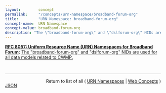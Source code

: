 ```yaml
---
layout:        concept
permalink:     "/concepts/urn-namespace/broadband-forum-org"
title:         "URN Namespace: broadband-forum-org"
concept-name:  URN Namespace
concept-value: broadband-forum-org
description: "The \"broadband-forum-org\" and \"dslforum-org\" NIDs are used for all data models related to CWMP."
---
```


**[RFC 8057: Uniform Resource Name (URN) Namespaces for Broadband Forum](/specs/IETF/RFC/8057 "GeoJSON is a geospatial data interchange format based on JavaScript Object Notation (JSON). It defines several types of JSON objects and the manner in which they are combined to represent data about geographic features, their properties, and their spatial extents. GeoJSON uses a geographic coordinate reference system, World Geodetic System 1984, and units of decimal degrees."):** [The "broadband-forum-org" and "dslforum-org" NIDs are used for all data models related to CWMP.](http://tools.ietf.org/html/rfc8057#section-3 "Read documentation for URN Namespace &#34;broadband-forum-org&#34;")

<br/>
<hr/>

<p style="float : left"><a href="./broadband-forum-org.json" title="JSON representing this particular Web Concept value">JSON</a></p>
<p style="text-align: right">Return to list of all ( <a href="../urn-namespace/">URN Namespaces</a> | <a href="../">Web Concepts</a> )</p>
